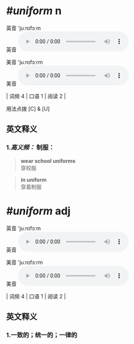 # ***\#uniform*** n
英音 'juːnɪfɔːm  
英音
<audio src="./media/uniform-B.aac" controls="controls"></audio>

美音 'juːnɪfɔːrm  
美音
<audio src="./media/uniform.aac" controls="controls"></audio>



| 词频 4 | 口语 1 | 阅读 2 |  

用法点拨  [C] & [U]

英文释义
---
### 1.*高义频：* **制服：**  

 > **wear school uniforms**   
 > 穿校服    

 > **in uniform**   
 > 穿着制服    


# ***\#uniform*** adj
英音 'juːnɪfɔːm  
英音
<audio src="./media/uniform-B.aac" controls="controls"></audio>

美音 'juːnɪfɔːrm  
美音
<audio src="./media/uniform.aac" controls="controls"></audio>



| 词频 4 | 口语 1 | 阅读 2 |  

英文释义
---
### 1.**一致的；统一的；一律的**  


